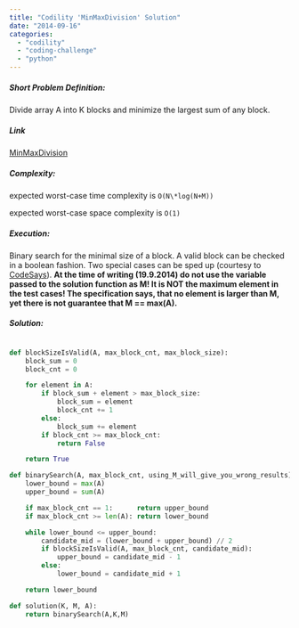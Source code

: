 ```yaml
---
title: "Codility 'MinMaxDivision' Solution"
date: "2014-09-16"
categories: 
  - "codility"
  - "coding-challenge"
  - "python"
---
```


##### Short Problem Definition:

Divide array A into K blocks and minimize the largest sum of any block.

##### Link

[MinMaxDivision](https://codility.com/demo/take-sample-test/min_max_division)

##### Complexity:

expected worst-case time complexity is `O(N\*log(N+M))`

expected worst-case space complexity is `O(1)`

##### Execution:

Binary search for the minimal size of a block. A valid block can be checked in a boolean fashion. Two special cases can be sped up (courtesy to [CodeSays](http://codesays.com/2014/solution-to-min-max-division-by-codility/)). **At the time of writing (19.9.2014) do not use the variable passed to the solution function as M! It is NOT the maximum element in the test cases! The specification says, that no element is larger than M, yet there is not guarantee that M == max(A).**

##### Solution:

```python

def blockSizeIsValid(A, max_block_cnt, max_block_size):
    block_sum = 0
    block_cnt = 0

    for element in A:
        if block_sum + element > max_block_size:
            block_sum = element
            block_cnt += 1
        else:
            block_sum += element
        if block_cnt >= max_block_cnt:
            return False

    return True

def binarySearch(A, max_block_cnt, using_M_will_give_you_wrong_results):
    lower_bound = max(A)
    upper_bound = sum(A)

    if max_block_cnt == 1:      return upper_bound
    if max_block_cnt >= len(A): return lower_bound

    while lower_bound <= upper_bound:
        candidate_mid = (lower_bound + upper_bound) // 2
        if blockSizeIsValid(A, max_block_cnt, candidate_mid):
            upper_bound = candidate_mid - 1
        else:
            lower_bound = candidate_mid + 1

    return lower_bound

def solution(K, M, A):
    return binarySearch(A,K,M)
```
